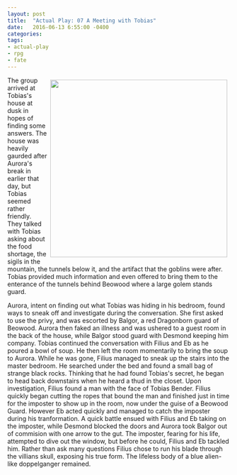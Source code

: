 ```yaml
---
layout: post
title:  "Actual Play: 07 A Meeting with Tobias"
date:   2016-06-13 6:55:00 -0400 
categories: 
tags: 
- actual-play
- rpg
- fate
---
```

[<img src="{{site.baseurl}}/images/meeting-with-tobias.jpg" style="Float:right;width:400px;padding:7px;" />]({{site.baseurl}}/images/meeting-with-tobias.jpg)
The group arrived at Tobias's house at dusk in hopes of finding some answers. The house was heavily gaurded after Aurora's break in earlier that day, but Tobias seemed rather friendly. They talked with Tobias asking about the food shortage, the sigils in the mountain, the tunnels below it, and the artifact that the goblins were after. Tobias provided much information and even offered to bring them to the enterance of the tunnels behind Beowood where a large golem stands guard. 

Aurora, intent on finding out what Tobias was hiding in his bedroom, found ways to sneak off and investigate during the conversation. She first asked to use the privy, and was escorted by Balgor, a red Dragonborn guard of Beowood. Aurora then faked an illness and was ushered to a guest room in the back of the house, while Balgor stood guard with Desmond keeping him company. Tobias continued the conversation with Filius and Eb as he poured a bowl of soup. He then left the room momentarily to bring the soup to Aurora. While he was gone, Filius managed to sneak up the stairs into the master bedroom. He searched under the bed and found a small bag of strange black rocks. Thinking that he had found Tobias's secret, he began to head back downstairs when he heard a thud in the closet. Upon investigation, Filius found a man with the face of Tobias Bender. Filius quickly began cutting the ropes that bound the man and finished just in time for the imposter to show up in the room, now under the guise of a Beowood Guard. However Eb acted quickly and managed to catch the imposter during his tranformation. A quick battle ensued with Filius and Eb taking on the imposter, while Desmond blocked the doors and Aurora took Balgor out of commision with one arrow to the gut. The imposter, fearing for his life, attempted to dive out the window, but before he could, Filius and Eb tackled him. Rather than ask many questions Filius chose to run his blade through the villians skull, exposing his true form. The lifeless body of a blue alien-like doppelganger remained.
